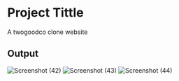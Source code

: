 # Project Tittle
A twogoodco clone website
## Output
![Screenshot (42)](https://github.com/anshulbudhwal/javascript_projects/assets/72787705/54fbe38f-447d-473a-a64b-f4750eb570cb)
![Screenshot (43)](https://github.com/anshulbudhwal/javascript_projects/assets/72787705/7f3f72c2-674e-4ddb-8602-149143bfb234)
![Screenshot (44)](https://github.com/anshulbudhwal/javascript_projects/assets/72787705/1f835e82-7531-4afe-adb8-9d99dda89e4e)

